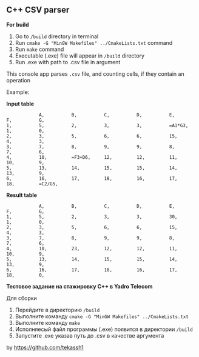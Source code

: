 ## C++ CSV parser 

**For build**

1) Go to `/build` directory in terminal
2) Run ```cmake -G "MinGW Makefiles" ../CmakeLists.txt``` command
3) Run ```make``` command
4) Executable (.exe) file will appear in `/build` directory
5) Run .exe with path to .csv file in argument

This console app parses ```.csv``` file, and counting cells, if they contain an operation

Example:

**Input table**
```
            A,          B,          C,          D,          E,          F,          G,
1,          5,          2,          3,          3,          =A1*G3,     1,          0,
2,          3,          5,          6,          6,          15,         4,          3,
3,          7,          8,          9,          9,          8,          7,          6,
4,          10,         =F3+D6,     12,         12,         11,         10,         9,
5,          13,         14,         15,         15,         14,         13,         9,
6,          16,         17,         18,         16,         17,         18,         =C2/G5,
```

**Result table**
```
            A,          B,          C,          D,          E,          F,          G,
1,          5,          2,          3,          3,          30,         1,          0,
2,          3,          5,          6,          6,          15,         4,          3,
3,          7,          8,          9,          9,          8,          7,          6,
4,          10,         23,         12,         12,         11,         10,         9,
5,          13,         14,         15,         15,         14,         13,         9,
6,          16,         17,         18,         16,         17,         18,         0,
```


**Тестовое задание на стажировку С++ в Yadro Telecom**

 Для сборки

1) Перейдите в директорию `/build`
2) Выполните команду ```cmake -G "MinGW Makefiles" ../CmakeLists.txt```
3) Выполните команду ```make```
4) Исполняесый файл программы (.exe) появится в директории `/build`
5) Запустите .exe указав путь до .csv в качестве аргумента

by https://github.com/tekassh1
